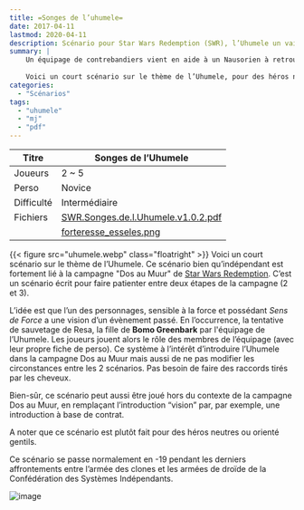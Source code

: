```yaml
---
title: =Songes de l’uhumele=
date: 2017-04-11
lastmod: 2020-04-11
description: Scénario pour Star Wars Redemption (SWR), l’Uhumele un vaisseu de contrebandiers vient en aide à un Nausorien à retrouver sa femme et sa fille
summary: |
    Un équipage de contrebandiers vient en aide à un Nausorien à retrouver sa femme et sa fille, emportées dans un réseau de traffic d’esclaves.
    
    Voici un court scénario sur le thème de l’Uhumele, pour des héros neutres ou orienté gentils.
categories:
  - "Scénarios"
tags: 
  - "uhumele"
  - "mj"
  - "pdf"
---
```


| Titre      | Songes de l’Uhumele | 
| ---------- | ------------------- |
| Joueurs    | 2 ~ 5               |
| Perso      | Novice              |
| Difficulté | Intermédiaire       |
| Fichiers   | [SWR.Songes.de.l.Uhumele.v1.0.2.pdf](https://github.com/star-war-redemption/swr-songes-de-l-uhumele/releases/download/1.0.2/SWR.Songes.de.l.Uhumele.v1.0.2.pdf) |
|            | [forteresse_esseles.png](https://raw.githubusercontent.com/star-war-redemption/swr-songes-de-l-uhumele/master/_img/forteresse-esseles.png) |

{{< figure src="uhumele.webp" class="floatright" >}}
Voici un court scénario sur le thème de l’Uhumele. Ce scénario bien qu’indépendant est fortement lié à la campagne "Dos au Muur" de [Star Wars Redemption]. C’est un scénario écrit pour faire patienter entre deux étapes de la campagne (2 et 3). 

L’idée est que l’un des personnages, sensible à la force et possédant *Sens de Force* a une vision d’un évènement passé. En l’occurrence, la tentative de sauvetage de Resa, la fille de **Bomo Greenbark** par l'équipage de l’Uhumele. Les joueurs jouent alors le rôle des membres de l’équipage (avec leur propre fiche de perso). Ce système à l’intérêt d’introduire l’Uhumele dans la campagne Dos au Muur mais aussi de ne pas modifier les circonstances entre les 2 scénarios. Pas besoin de faire des raccords tirés par les cheveux.

Bien-sûr, ce scénario peut aussi être joué hors du contexte de la campagne Dos au Muur, en remplaçant l’introduction “vision” par, par exemple, une introduction à base de contrat.

A noter que ce scénario est plutôt fait pour des héros neutres ou orienté gentils.

Ce scénario se passe normalement en -19 pendant les derniers affrontements entre l’armée des clones et les armées de droïde de la Confédération des Systèmes Indépendants.


![image](http://www.wtfpl.net/wp-content/uploads/2012/12/wtfpl-badge-1.png)

[Star Wars Redemption]: /star-wars-redemption/
